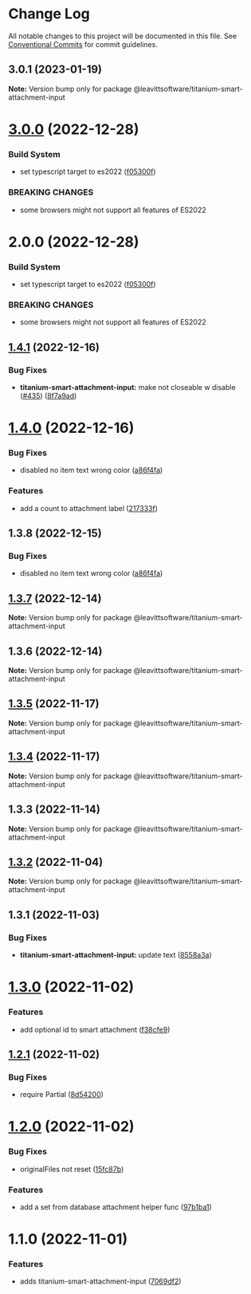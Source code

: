 # Change Log

All notable changes to this project will be documented in this file.
See [Conventional Commits](https://conventionalcommits.org) for commit guidelines.

## 3.0.1 (2023-01-19)

**Note:** Version bump only for package @leavittsoftware/titanium-smart-attachment-input

# [3.0.0](https://github.com/LeavittSoftware/titanium-elements/compare/@leavittsoftware/titanium-smart-attachment-input@2.0.0...@leavittsoftware/titanium-smart-attachment-input@3.0.0) (2022-12-28)

### Build System

- set typescript target to es2022 ([f05300f](https://github.com/LeavittSoftware/titanium-elements/commit/f05300fb73bb634f2e7d0ae6a8c1b08132ee2b6a))

### BREAKING CHANGES

- some browsers might not support all features of ES2022

# 2.0.0 (2022-12-28)

### Build System

- set typescript target to es2022 ([f05300f](https://github.com/LeavittSoftware/titanium-elements/commit/f05300fb73bb634f2e7d0ae6a8c1b08132ee2b6a))

### BREAKING CHANGES

- some browsers might not support all features of ES2022

## [1.4.1](https://github.com/LeavittSoftware/titanium-elements/compare/@leavittsoftware/titanium-smart-attachment-input@1.4.0...@leavittsoftware/titanium-smart-attachment-input@1.4.1) (2022-12-16)

### Bug Fixes

- **titanium-smart-attachment-input:** make not closeable w disable ([#435](https://github.com/LeavittSoftware/titanium-elements/issues/435)) ([8f7a9ad](https://github.com/LeavittSoftware/titanium-elements/commit/8f7a9ad444cb114b9ba32e10dde02f83984565a8))

# [1.4.0](https://github.com/LeavittSoftware/titanium-elements/compare/@leavittsoftware/titanium-smart-attachment-input@1.3.8...@leavittsoftware/titanium-smart-attachment-input@1.4.0) (2022-12-16)

### Bug Fixes

- disabled no item text wrong color ([a86f4fa](https://github.com/LeavittSoftware/titanium-elements/commit/a86f4fa3c7ff1cd3c6692f69602afccf5a1144c9))

### Features

- add a count to attachment label ([217333f](https://github.com/LeavittSoftware/titanium-elements/commit/217333f0011a779ce24bdb762b3a39ca89e3510e))

## 1.3.8 (2022-12-15)

### Bug Fixes

- disabled no item text wrong color ([a86f4fa](https://github.com/LeavittSoftware/titanium-elements/commit/a86f4fa3c7ff1cd3c6692f69602afccf5a1144c9))

## [1.3.7](https://github.com/LeavittSoftware/titanium-elements/compare/@leavittsoftware/titanium-smart-attachment-input@1.3.6...@leavittsoftware/titanium-smart-attachment-input@1.3.7) (2022-12-14)

**Note:** Version bump only for package @leavittsoftware/titanium-smart-attachment-input

## 1.3.6 (2022-12-14)

**Note:** Version bump only for package @leavittsoftware/titanium-smart-attachment-input

## [1.3.5](https://github.com/LeavittSoftware/titanium-elements/compare/@leavittsoftware/titanium-smart-attachment-input@1.3.4...@leavittsoftware/titanium-smart-attachment-input@1.3.5) (2022-11-17)

**Note:** Version bump only for package @leavittsoftware/titanium-smart-attachment-input

## [1.3.4](https://github.com/LeavittSoftware/titanium-elements/compare/@leavittsoftware/titanium-smart-attachment-input@1.3.3...@leavittsoftware/titanium-smart-attachment-input@1.3.4) (2022-11-17)

**Note:** Version bump only for package @leavittsoftware/titanium-smart-attachment-input

## 1.3.3 (2022-11-14)

**Note:** Version bump only for package @leavittsoftware/titanium-smart-attachment-input

## [1.3.2](https://github.com/LeavittSoftware/titanium-elements/compare/@leavittsoftware/titanium-smart-attachment-input@1.3.1...@leavittsoftware/titanium-smart-attachment-input@1.3.2) (2022-11-04)

**Note:** Version bump only for package @leavittsoftware/titanium-smart-attachment-input

## 1.3.1 (2022-11-03)

### Bug Fixes

- **titanium-smart-attachment-input:** update text ([8558a3a](https://github.com/LeavittSoftware/titanium-elements/commit/8558a3a7d121240bb75c385c7ecf869e2bb6542b))

# [1.3.0](https://github.com/LeavittSoftware/titanium-elements/compare/@leavittsoftware/titanium-smart-attachment-input@1.2.1...@leavittsoftware/titanium-smart-attachment-input@1.3.0) (2022-11-02)

### Features

- add optional id to smart attachment ([f38cfe9](https://github.com/LeavittSoftware/titanium-elements/commit/f38cfe909844a377f6021c1b23218bde1c63d2e3))

## [1.2.1](https://github.com/LeavittSoftware/titanium-elements/compare/@leavittsoftware/titanium-smart-attachment-input@1.2.0...@leavittsoftware/titanium-smart-attachment-input@1.2.1) (2022-11-02)

### Bug Fixes

- require Partial<IDatabaseAttachment> ([8d54200](https://github.com/LeavittSoftware/titanium-elements/commit/8d542001093691131962e886f1a9f4b37cc0aec1))

# [1.2.0](https://github.com/LeavittSoftware/titanium-elements/compare/@leavittsoftware/titanium-smart-attachment-input@1.1.0...@leavittsoftware/titanium-smart-attachment-input@1.2.0) (2022-11-02)

### Bug Fixes

- originalFiles not reset ([15fc87b](https://github.com/LeavittSoftware/titanium-elements/commit/15fc87b152e316335c852b829d3953f5751eda86))

### Features

- add a set from database attachment helper func ([97b1ba1](https://github.com/LeavittSoftware/titanium-elements/commit/97b1ba177139c0ee6105f402bfb3b4782432d30e))

# 1.1.0 (2022-11-01)

### Features

- adds titanium-smart-attachment-input ([7069df2](https://github.com/LeavittSoftware/titanium-elements/commit/7069df2eabf89e6285b5b6cd1c4d4b6eef8cbb3b))
